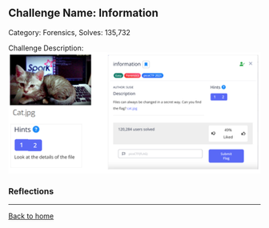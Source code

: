 ## Challenge Name: Information
Category: Forensics, 
Solves: 135,732

Challenge Description: 
![img](<https://github.com/eliu-civ/CIV-CTF-Writeups-/blob/main/PicoGym/Easy/Images/Screenshot%202025-10-10%20193343.png?raw=true>)

### Reflections


---
[Back to home](<https://github.com/eliu-civ/CIV-CTF-Writeups-/tree/main/PicoGym/Easy>)

